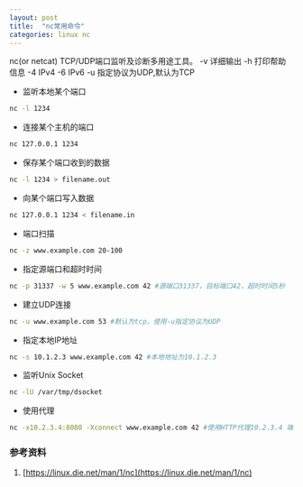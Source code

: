 ```yaml
---
layout: post
title:  "nc常用命令"
categories: linux nc
---
```


nc(or netcat) TCP/UDP端口监听及诊断多用途工具。
-v 详细输出
-h 打印帮助信息
-4 IPv4
-6 IPv6
-u 指定协议为UDP,默认为TCP

* 监听本地某个端口
``` bash
nc -l 1234   
```
* 连接某个主机的端口
``` bash
nc 127.0.0.1 1234
```
* 保存某个端口收到的数据
``` bash
nc -l 1234 > filename.out
```
* 向某个端口写入数据
``` bash
nc 127.0.0.1 1234 < filename.in
```
* 端口扫描
``` bash
nc -z www.example.com 20-100
```
* 指定源端口和超时时间
``` bash
nc -p 31337 -w 5 www.example.com 42 #源端口31337，目标端口42，超时时间5秒
```
* 建立UDP连接
``` bash
nc -u www.example.com 53 #默认为tcp，使用-u指定协议为UDP
```
* 指定本地IP地址
``` bash
nc -s 10.1.2.3 www.example.com 42 #本地地址为10.1.2.3
```
* 监听Unix Socket
``` bash
nc -lU /var/tmp/dsocket
```
* 使用代理
``` bash
nc -x10.2.3.4:8080 -Xconnect www.example.com 42 #使用HTTP代理10.2.3.4 端口8080
```

### 参考资料
1. [https://linux.die.net/man/1/nc](https://linux.die.net/man/1/nc)
